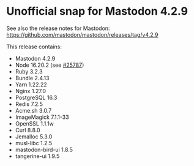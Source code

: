 # Unofficial snap for Mastodon 4.2.9

See also the release notes for Mastodon: https://github.com/mastodon/mastodon/releases/tag/v4.2.9

This release contains:

* Mastodon 4.2.9
* Node 16.20.2 (see [#25787](https://github.com/mastodon/mastodon/discussions/25787#discussioncomment-6382898))
* Ruby 3.2.3
* Bundle 2.4.13
* Yarn 1.22.22
* Nginx 1.27.0
* PostgreSQL 16.3
* Redis 7.2.5
* Acme.sh 3.0.7
* ImageMagick 7.1.1-33
* OpenSSL 1.1.1w
* Curl 8.8.0
* Jemalloc 5.3.0
* musl-libc 1.2.5
* mastodon-bird-ui 1.8.5
* tangerine-ui 1.9.5
